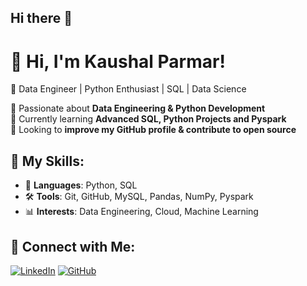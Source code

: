 ## Hi there 👋

# 👋 Hi, I'm Kaushal Parmar!  
🚀 Data Engineer | Python Enthusiast | SQL | Data Science  

🔹 Passionate about **Data Engineering & Python Development**  
🔹 Currently learning **Advanced SQL, Python Projects and Pyspark**  
🔹 Looking to **improve my GitHub profile & contribute to open source**  

## 📂 My Skills:
- 🔵 **Languages**: Python, SQL  
- 🛠️ **Tools**: Git, GitHub, MySQL, Pandas, NumPy, Pyspark  
- 📊 **Interests**: Data Engineering, Cloud, Machine Learning  


## 🔗 Connect with Me:
[![LinkedIn](https://img.shields.io/badge/LinkedIn-Connect-blue?logo=linkedin)]([https://www.linkedin.com/in/your-linkedin/](https://www.linkedin.com/in/kaushal-parmar1999/))
[![GitHub](https://img.shields.io/badge/GitHub-Follow-black?logo=github)](https://github.com/KaushalParmar29)
